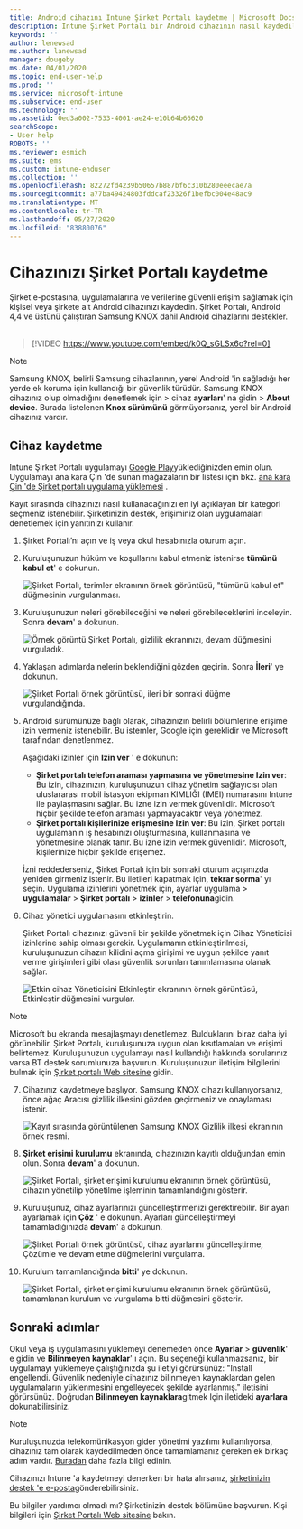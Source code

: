```yaml
---
title: Android cihazını Intune Şirket Portalı kaydetme | Microsoft Docs
description: Intune Şirket Portalı bir Android cihazının nasıl kaydedileceğini açıklar
keywords: ''
author: lenewsad
ms.author: lanewsad
manager: dougeby
ms.date: 04/01/2020
ms.topic: end-user-help
ms.prod: ''
ms.service: microsoft-intune
ms.subservice: end-user
ms.technology: ''
ms.assetid: 0ed3a002-7533-4001-ae24-e10b64b66620
searchScope:
- User help
ROBOTS: ''
ms.reviewer: esmich
ms.suite: ems
ms.custom: intune-enduser
ms.collection: ''
ms.openlocfilehash: 82272fd4239b50657b887bf6c310b280eeecae7a
ms.sourcegitcommit: a77ba49424803fddcaf23326f1befbc004e48ac9
ms.translationtype: MT
ms.contentlocale: tr-TR
ms.lasthandoff: 05/27/2020
ms.locfileid: "83880076"
---
```

# <a name="enroll-your-device-with-company-portal"></a>Cihazınızı Şirket Portalı kaydetme  
Şirket e-postasına, uygulamalarına ve verilerine güvenli erişim sağlamak için kişisel veya şirkete ait Android cihazınızı kaydedin. Şirket Portalı, Android 4,4 ve üstünü çalıştıran Samsung KNOX dahil Android cihazlarını destekler.  
</br>
> [!VIDEO https://www.youtube.com/embed/k0Q_sGLSx6o?rel=0]

> [!NOTE]
> Samsung KNOX, belirli Samsung cihazlarının, yerel Android 'in sağladığı her yerde ek koruma için kullandığı bir güvenlik türüdür. Samsung KNOX cihazınız olup olmadığını denetlemek için > cihaz **ayarları**' na gidin  >  **About device**. Burada listelenen **Knox sürümünü** görmüyorsanız, yerel bir Android cihazınız vardır.

## <a name="enroll-device"></a>Cihaz kaydetme  
Intune Şirket Portalı uygulamayı [Google Play](https://play.google.com/store/apps/details?id=com.microsoft.windowsintune.companyportal)yüklediğinizden emin olun. Uygulamayı ana kara Çin 'de sunan mağazaların bir listesi için bkz. [ana kara Çin 'de Şirket portalı uygulama yüklemesi](install-company-portal-android-china.md) .    

Kayıt sırasında cihazınızı nasıl kullanacağınızı en iyi açıklayan bir kategori seçmeniz istenebilir. Şirketinizin destek, erişiminiz olan uygulamaları denetlemek için yanıtınızı kullanır.  

1. Şirket Portalı’nı açın ve iş veya okul hesabınızla oturum açın.  

2. Kuruluşunuzun hüküm ve koşullarını kabul etmeniz istenirse **tümünü kabul et**' e dokunun.  

   ![Şirket Portalı, terimler ekranının örnek görüntüsü, "tümünü kabul et" düğmesinin vurgulanması.](./media/accept-terms-1911.png)  


3. Kuruluşunuzun neleri görebileceğini ve neleri görebileceklerini inceleyin. Sonra **devam**' a dokunun.


    ![Örnek görüntü Şirket Portalı, gizlilik ekranınızı, devam düğmesini vurguladık.](./media/android-privacy-screen-1911.png)  
4. Yaklaşan adımlarda nelerin beklendiğini gözden geçirin. Sonra **İleri**' ye dokunun.  

    ![Şirket Portalı örnek görüntüsü, ileri bir sonraki düğme vurgulandığında.](./media/android-whats-next-1911.png)  


5. Android sürümünüze bağlı olarak, cihazınızın belirli bölümlerine erişime izin vermeniz istenebilir. Bu istemler, Google için gereklidir ve Microsoft tarafından denetlenmez.  

    Aşağıdaki izinler için **Izin ver** ' e dokunun:  
    * **Şirket portalı telefon araması yapmasına ve yönetmesine Izin ver**: Bu izin, cihazınızın, kuruluşunuzun cihaz yönetim sağlayıcısı olan uluslararası mobil istasyon ekipman KIMLIĞI (IMEI) numarasını Intune ile paylaşmasını sağlar. Bu izne izin vermek güvenlidir. Microsoft hiçbir şekilde telefon araması yapmayacaktır veya yönetmez.  
    * **Şirket portalı kişilerinize erişmesine Izin ver**: Bu izin, Şirket portalı uygulamanın iş hesabınızı oluşturmasına, kullanmasına ve yönetmesine olanak tanır.  Bu izne izin vermek güvenlidir. Microsoft, kişilerinize hiçbir şekilde erişemez. 

    İzni reddederseniz, Şirket Portalı için bir sonraki oturum açışınızda yeniden girmeniz istenir. Bu iletileri kapatmak için, **tekrar sorma**' yı seçin. Uygulama izinlerini yönetmek için, ayarlar uygulama > **uygulamalar**  >  **Şirket portalı**  >  **izinler**  >  **telefonuna**gidin.  

6. Cihaz yönetici uygulamasını etkinleştirin. 

    Şirket Portalı cihazınızı güvenli bir şekilde yönetmek için Cihaz Yöneticisi izinlerine sahip olması gerekir. Uygulamanın etkinleştirilmesi, kuruluşunuzun cihazın kilidini açma girişimi ve uygun şekilde yanıt verme girişimleri gibi olası güvenlik sorunları tanımlamasına olanak sağlar.  

    ![Etkin cihaz Yöneticisini Etkinleştir ekranının örnek görüntüsü, Etkinleştir düğmesini vurgular.](./media/activate-device-administrator-1911.png)  

> [!NOTE]
> Microsoft bu ekranda mesajlaşmayı denetlemez. Bulduklarını biraz daha iyi görünebilir. Şirket Portalı, kuruluşunuza uygun olan kısıtlamaları ve erişimi belirtemez. Kuruluşunuzun uygulamayı nasıl kullandığı hakkında sorularınız varsa BT destek sorumlunuza başvurun. Kuruluşunuzun iletişim bilgilerini bulmak için [Şirket portalı Web sitesine](https://go.microsoft.com/fwlink/?linkid=2010980) gidin.  


7. Cihazınız kaydetmeye başlıyor. Samsung KNOX cihazı kullanıyorsanız, önce ağaç Aracısı gizlilik ilkesini gözden geçirmeniz ve onaylaması istenir.   

    ![Kayıt sırasında görüntülenen Samsung KNOX Gizlilik ilkesi ekranının örnek resmi.](./media/and-enroll-7-knox-privacy-policy.png)  

8. **Şirket erişimi kurulumu** ekranında, cihazınızın kayıtlı olduğundan emin olun. Sonra **devam**' a dokunun.  

    ![Şirket Portalı, şirket erişimi kurulumu ekranının örnek görüntüsü, cihazın yönetilip yönetilme işleminin tamamlandığını gösterir.](./media/update-settings-1911.png)  

9. Kuruluşunuz, cihaz ayarlarınızı güncelleştirmenizi gerektirebilir. Bir ayarı ayarlamak için **Çöz** ' e dokunun. Ayarları güncelleştirmeyi tamamladığınızda **devam**' a dokunun.  

   ![Şirket Portalı örnek görüntüsü, cihaz ayarlarını güncelleştirme, Çözümle ve devam etme düğmelerini vurgulama.](./media/resolve-settings-1911.png)  

10. Kurulum tamamlandığında **bitti**' ye dokunun.    

    ![Şirket Portalı, şirket erişimi kurulumu ekranının örnek görüntüsü, tamamlanan kurulum ve vurgulama bitti düğmesini gösterir.](./media/android-enrollment-done-1911.png) 

## <a name="next-steps"></a>Sonraki adımlar  

Okul veya iş uygulamasını yüklemeyi denemeden önce **Ayarlar**  >  **güvenlik**' e gidin ve **Bilinmeyen kaynaklar**' ı açın. Bu seçeneği kullanmazsanız, bir uygulamayı yüklemeye çalıştığınızda şu iletiyi görürsünüz: "Install engellendi. Güvenlik nedeniyle cihazınız bilinmeyen kaynaklardan gelen uygulamaların yüklenmesini engelleyecek şekilde ayarlanmış." iletisini görürsünüz. Doğrudan **Bilinmeyen kaynaklara**gitmek Için iletideki **ayarlara** dokunabilirsiniz.  

> [!Note]
> Kuruluşunuzda telekomünikasyon gider yönetimi yazılımı kullanılıyorsa, cihazınız tam olarak kaydedilmeden önce tamamlamanız gereken ek birkaç adım vardır. [Buradan](enroll-your-device-with-telecom-expense-management-android.md) daha fazla bilgi edinin.

Cihazınızı Intune 'a kaydetmeyi denerken bir hata alırsanız, [şirketinizin destek 'e e-posta](send-logs-to-your-it-admin-by-email-android.md)gönderebilirsiniz.  

Bu bilgiler yardımcı olmadı mı? Şirketinizin destek bölümüne başvurun. Kişi bilgileri için [Şirket Portalı Web sitesine](https://go.microsoft.com/fwlink/?linkid=2010980) bakın.  